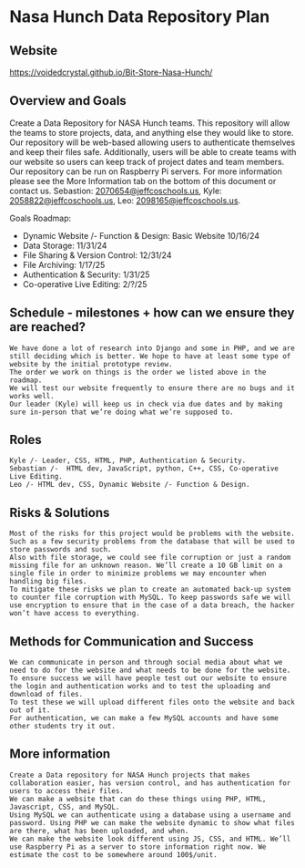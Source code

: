 # Nasa Hunch Data Repository Plan
## Website 
https://voidedcrystal.github.io/Bit-Store-Nasa-Hunch/

## Overview and Goals

Create a Data Repository for NASA Hunch teams. This repository will allow the teams to store projects, data, and anything else they would like to store. Our repository will be web-based allowing users to authenticate themselves and keep their files safe. Additionally, users will be able to create teams with our website so users can keep track of project dates and team members. Our repository can be run on Raspberry Pi servers. For more information please see the More Information tab on the bottom of this document or contact us.  Sebastion: [2070654@jeffcoschools.us](mailto:2070654@jeffcoschools.us), Kyle: [2058822@jeffcoschools.us](mailto:2058822@jeffcoschools.us), Leo: [2098165@jeffcoschools.us](mailto:2098165@jeffcoschools.us). 

Goals Roadmap:

* Dynamic Website /- Function & Design: Basic Website 10/16/24 
* Data Storage: 11/31/24   
* File Sharing & Version Control: 12/31/24
* File Archiving: 1/17/25
* Authentication & Security: 1/31/25
* Co-operative Live Editing: 2/?/25

## Schedule \- milestones \+ how can we ensure they are reached? 

	We have done a lot of research into Django and some in PHP, and we are still deciding which is better. We hope to have at least some type of website by the initial prototype review. 
	The order we work on things is the order we listed above in the roadmap. 
	We will test our website frequently to ensure there are no bugs and it works well. 
	Our leader (Kyle) will keep us in check via due dates and by making sure in-person that we’re doing what we’re supposed to.

## Roles

	Kyle /- Leader, CSS, HTML, PHP, Authentication & Security.
	Sebastian /-  HTML dev, JavaScript, python, C++, CSS, Co-operative Live Editing.
	Leo /- HTML dev, CSS, Dynamic Website /- Function & Design.


## Risks & Solutions

	Most of the risks for this project would be problems with the website. Such as a few security problems from the database that will be used to store passwords and such. 
	Also with file storage, we could see file corruption or just a random missing file for an unknown reason. We’ll create a 10 GB limit on a single file in order to minimize problems we may encounter when handling big files.
	To mitigate these risks we plan to create an automated back-up system to counter file corruption with MySQL. To keep passwords safe we will use encryption to ensure that in the case of a data breach, the hacker won’t have access to everything. 


## Methods for Communication and Success 

	We can communicate in person and through social media about what we need to do for the website and what needs to be done for the website. 
	To ensure success we will have people test out our website to ensure the login and authentication works and to test the uploading and download of files. 
	To test these we will upload different files onto the website and back out of it. 
	For authentication, we can make a few MySQL accounts and have some other students try it out.

## More information

	Create a Data repository for NASA Hunch projects that makes collaboration easier, has version control, and has authentication for users to access their files. 
	We can make a website that can do these things using PHP, HTML, Javascript, CSS, and MySQL. 
	Using MySQL we can authenticate using a database using a username and password. Using PHP we can make the website dynamic to show what files are there, what has been uploaded, and when. 
	We can make the website look different using JS, CSS, and HTML. We’ll use Raspberry Pi as a server to store information right now. We estimate the cost to be somewhere around 100$/unit.
